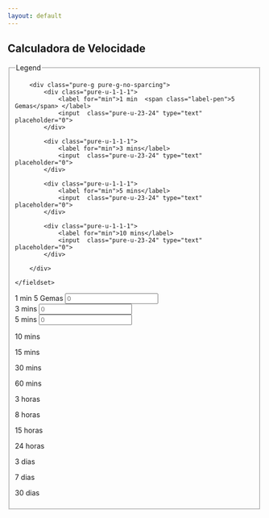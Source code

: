 ```yaml
---
layout: default
---
```


## Calculadora de Velocidade

<form class="pure-form pure-form-stacked">
    <fieldset>
        <legend>Legend</legend>

        <div class="pure-g pure-g-no-sparcing">
            <div class="pure-u-1-1-1">
                <label for="min">1 min  <span class="label-pen">5 Gemas</span> </label>
                <input  class="pure-u-23-24" type="text" placeholder="0">
            </div>

            <div class="pure-u-1-1-1">
                <label for="min">3 mins</label>
                <input  class="pure-u-23-24" type="text" placeholder="0">
            </div>

            <div class="pure-u-1-1-1">
                <label for="min">5 mins</label>
                <input  class="pure-u-23-24" type="text" placeholder="0">
            </div>

            <div class="pure-u-1-1-1">
                <label for="min">10 mins</label>
                <input  class="pure-u-23-24" type="text" placeholder="0">
            </div>

        </div>

    </fieldset>
</form>

<div class="pure-g pure-g-no-sparcing">
    <div class="pure-u-1 pure-u-md-1-3">
        <label for="min">1 min  <span class="label-pen">5 Gemas</span> </label>
        <input id="min" class="pure-u-23-24" type="text" placeholder="0">
    </div>
    <div class="pure-u-1 pure-u-md-1-3">
        <label for="min">3 mins</label>
        <input id="min" class="pure-u-23-24" type="text" placeholder="0">
    </div>
    <div class="pure-u-1 pure-u-md-1-3">
        <label for="min">5 mins</label>
        <input id="min" class="pure-u-23-24" type="text" placeholder="0">
    </div>
    <div class="pure-u-1-3"><p>10 mins</p></div>
    <div class="pure-u-1-3"><p>15 mins</p></div>
    <div class="pure-u-1-3"><p>30 mins</p></div>
    <div class="pure-u-1-3"><p>60 mins</p></div>
    <div class="pure-u-1-3"><p>3 horas</p></div>
    <div class="pure-u-1-3"><p>8 horas</p></div>
    <div class="pure-u-1-3"><p>15 horas</p></div>
    <div class="pure-u-1-3"><p>24 horas</p></div>
    <div class="pure-u-1-3"><p>3 dias</p></div>
    <div class="pure-u-1-3"><p>7 dias</p></div>
    <div class="pure-u-1-3"><p>30 dias</p></div>
</div>
